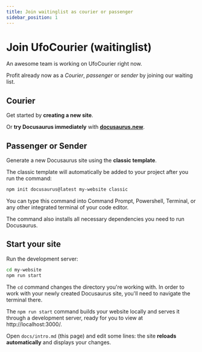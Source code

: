 ```yaml
---
title: Join waitinglist as courier or passenger
sidebar_position: 1
---
```


# Join UfoCourier (waitinglist)

An awesome team is working on UfoCourier right now.

Profit already now as a _Courier_, _passenger_ or _sender_ by joining our waiting list.

## Courier

Get started by **creating a new site**.

Or **try Docusaurus immediately** with **[docusaurus.new](https://docusaurus.new)**.

## Passenger or Sender

Generate a new Docusaurus site using the **classic template**.

The classic template will automatically be added to your project after you run the command:

```bash
npm init docusaurus@latest my-website classic
```

You can type this command into Command Prompt, Powershell, Terminal, or any other integrated terminal of your code editor.

The command also installs all necessary dependencies you need to run Docusaurus.

## Start your site

Run the development server:

```bash
cd my-website
npm run start
```

The `cd` command changes the directory you're working with. In order to work with your newly created Docusaurus site, you'll need to navigate the terminal there.

The `npm run start` command builds your website locally and serves it through a development server, ready for you to view at http://localhost:3000/.

Open `docs/intro.md` (this page) and edit some lines: the site **reloads automatically** and displays your changes.
